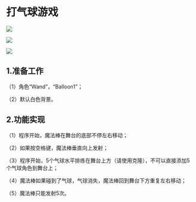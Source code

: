﻿# 打气球游戏


![](https://img-blog.csdnimg.cn/20210209235510802.png)

![](https://img-blog.csdnimg.cn/41c0eb5e09284ecab0257252a73ab9d8.png)

![](https://img-blog.csdnimg.cn/1bba86bcba454284bd533a4421cb3ce4.png)
 
## 1.准备工作

（1）角色“Wand”，“Balloon1”；

（2）默认白色背景。

## 2.功能实现

（1）程序开始，魔法棒在舞台的底部不停左右移动；

（2）如果按空格键，魔法棒垂直向上发射；

（3）程序开始，5个气球水平排练在舞台上方（请使用克隆），不可以直接添加5个气球角色到舞台上；

（4）魔法棒如果碰到了气球，气球消失，魔法棒回到舞台下方重复左右移动；

（5）魔法棒只能发射5次。